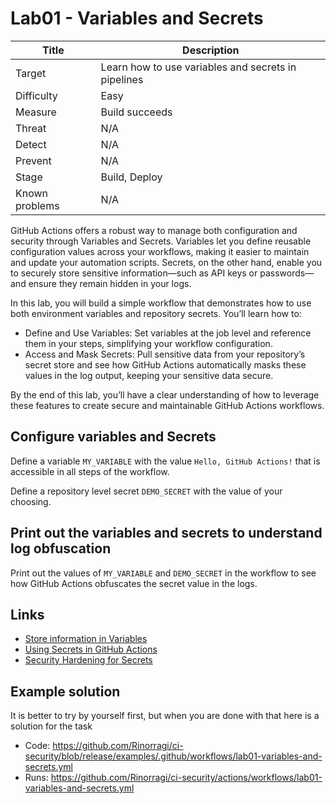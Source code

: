 # Lab01 - Variables and Secrets

| Title          | Description                                         |
| -------------- | --------------------------------------------------- |
| Target         | Learn how to use variables and secrets in pipelines |
| Difficulty     | Easy                                                |
| Measure        | Build succeeds                                      |
| Threat         | N/A                                                 |
| Detect         | N/A                                                 |
| Prevent        | N/A                                                 |
| Stage          | Build, Deploy                                       |
| Known problems | N/A                                                 |

GitHub Actions offers a robust way to manage both configuration and security through Variables and Secrets. Variables let you define reusable configuration values across your workflows, making it easier to maintain and update your automation scripts. Secrets, on the other hand, enable you to securely store sensitive information—such as API keys or passwords—and ensure they remain hidden in your logs.

In this lab, you will build a simple workflow that demonstrates how to use both environment variables and repository secrets. You’ll learn how to:

- Define and Use Variables: Set variables at the job level and reference them in your steps, simplifying your workflow configuration.
- Access and Mask Secrets: Pull sensitive data from your repository’s secret store and see how GitHub Actions automatically masks these values in the log output, keeping your sensitive data secure.

By the end of this lab, you’ll have a clear understanding of how to leverage these features to create secure and maintainable GitHub Actions workflows.

## Configure variables and Secrets

Define a variable `MY_VARIABLE` with the value `Hello, GitHub Actions!` that is accessible in all steps of the workflow.

Define a repository level secret `DEMO_SECRET` with the value of your choosing.

## Print out the variables and secrets to understand log obfuscation

Print out the values of `MY_VARIABLE` and `DEMO_SECRET` in the workflow to see how GitHub Actions obfuscates the secret value in the logs.

## Links

- [Store information in Variables](https://docs.github.com/en/actions/writing-workflows/choosing-what-your-workflow-does/store-information-in-variables)
- [Using Secrets in GitHub Actions](https://docs.github.com/en/actions/security-for-github-actions/security-guides/using-secrets-in-github-actions)
- [Security Hardening for Secrets](https://docs.github.com/en/actions/security-for-github-actions/security-guides/security-hardening-for-github-actions#using-secrets)

## Example solution

It is better to try by yourself first, but when you are done with that here is a solution for the task

- Code: <https://github.com/Rinorragi/ci-security/blob/release/examples/.github/workflows/lab01-variables-and-secrets.yml>
- Runs: <https://github.com/Rinorragi/ci-security/actions/workflows/lab01-variables-and-secrets.yml>
